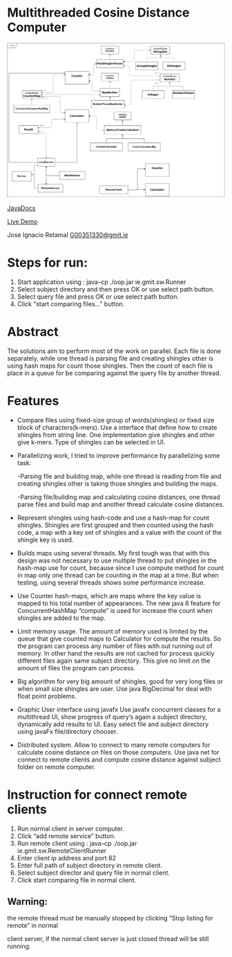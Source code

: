 # Multithreaded Cosine Distance Computer 

 ![UML](https://github.com/JoseIgnacioRetamalThomsen/Multithreaded-Cosine-Distance-Computer-/blob/master/design.png)

 [JavaDocs](https://joseignacioretamalthomsen.github.io/Multithreaded-Cosine-Distance-Computer-/)

 [Live Demo](https://vimeo.com/309773960)

 Jose Ignacio Retamal G00351330@gmit.ie
 
# Steps for run:

1. Start application using : java–cp ./oop.jar  ie.gmit.sw.Runner
1.  Select subject directory and then press OK or use select path button.
1.  Select query file and press OK or use select path button.
1.  Click "start comparing files..." button.
 
 
# Abstract 

The solutions aim to perform most of the work on parallel. Each file is done separately,
while one thread is parsing file and creating shingles other is using hash maps for count those 
shingles. Then the count of each file is place in a queue for be comparing against the query file by 
another thread.
 
 
# Features 

* Compare files using fixed-size group of words(shingles) or fixed size block of 
    characters(k-mers).
      Use a interface that define how to create shingles from string line. One implementation 
     give shingles and other give k-mers.
       Type of shingles can be selected in UI. 

* Parallelizing work, I tried to improve performance by parallelizing some task:

    -Parsing file and building map, while one thread is reading from file and creating shingles 
      other is taking those shingles and building the maps.

    -Parsing file/building map and calculating cosine distances, one thread parse files and build map 
	   and another thread calculate cosine distances.

*  Represent shingles using hash-code and use a hash-map for count shingles.
     Shingles are first grouped and then counted using the hash code, a map with a 
     key set of shingles and a value with the count of the shingle key is used.

*  Builds maps using several threads.
      My first tough was that with this design was not necessary to use multiple thread to put shingles in
      the hash-map use for count, because since I use compute method for count in map only one thread can be 
      counting in the map at a time. But when testing, using several threads shows some performance increase.

*  Use Counter hash-maps, which are maps where the key value is mapped to his total number of appearances.
    The new java 8 feature for ConcurrentHashMap “compute” is used for increase the count when shingles are added
    to the map.

*  Limit memory usage.
      The amount of memory used is limited by the queue that give counted maps to Calculator for compute the 
     results. So the program can process any number of files with out running out of memory. In other hand the 
     results are not cached for process quickly different files again same subject directory.
       This give no limit on the amount of files the program can process.

*  Big algorithm  for very big amount of shingles, good for very long files or when small size shingles are user.
     Use java BigDecimal for deal with float point problems.

*  Graphic User interface using javafx
      Use javafx concurrent classes for a multithread UI, show progress of query’s again a subject directory, dynamically 
      add results to UI.
      Easy select file and subject directory using javaFx file/directory chooser.

*  Distributed system. Allow to connect to many remote computers for calculate cosine distance on files on those computers.
      Use java net for connect to remote clients and compute cosine distance against subject folder on remote computer.


# Instruction for connect remote clients

1. Run normal client in server computer.
1. Click “add remote service” button.
1. Run remote client using : java–cp ./oop.jar  ie.gmit.sw.RemoteClientRunner
1. Enter client ip address and port 82
1. Enter full path of subject directory in remote client.
1. Select subject director and query file in normal client.
1. Click start comparing file in normal client.

## Warning:
the remote thread must be manually stopped by clicking “Stop listing for remote” in normal 

client server, if the normal client server is just closed thread will be still running.
    
